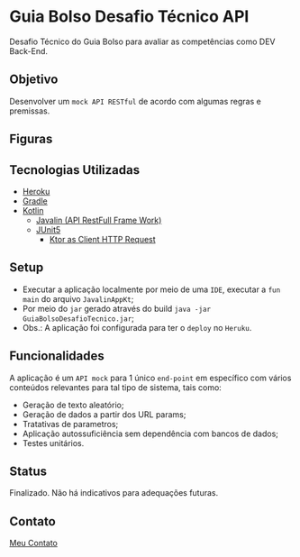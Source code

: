 # Guia Bolso Desafio Técnico API

Desafio Técnico do Guia Bolso para avaliar as competências como DEV Back-End.

## Objetivo

Desenvolver um `mock API RESTful` de acordo com algumas regras e premissas.

## Figuras

## Tecnologias Utilizadas

- [Heroku](https://www.heroku.com/)
- [Gradle](https://gradle.org/)
- [Kotlin](https://kotlinlang.org/)
  - [Javalin (API RestFull Frame Work)](https://javalin.io/)
  - [JUnit5](https://junit.org/junit5/)
    - [Ktor as Client HTTP Request](https://ktor.io/)

## Setup

- Executar a aplicação localmente por meio de uma `IDE`, executar a `fun main` do arquivo `JavalinAppKt`;
- Por meio do `jar` gerado através do build `java -jar GuiaBolsoDesafioTecnico.jar`;
- Obs.: A aplicação foi configurada para ter o `deploy` no `Heruku`.

## Funcionalidades

A aplicação é um `API mock` para 1 único `end-point` em específico com vários conteúdos relevantes para tal tipo de sistema, tais como:

- Geração de texto aleatório;
- Geração de dados a partir dos URL params;
- Tratativas de parametros;
- Aplicação autossuficiência sem dependência com bancos de dados;
- Testes unitários.

## Status

Finalizado. Não há indicativos para adequações futuras.

## Contato

[Meu Contato](https://github.com/antonioChristofoletti)
